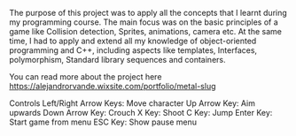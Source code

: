 The purpose of this project ​was to apply all the concepts that I learnt during my programming course. The main focus was on the basic principles of a game like Collision detection, Sprites, animations, camera etc. At the same time, I had to apply and extend all my knowledge of object-oriented programming and C++, including aspects like templates, Interfaces, polymorphism, Standard library sequences and containers.

You can read more about the project here https://alejandrorvande.wixsite.com/portfolio/metal-slug

Controls
Left/Right Arrow Keys: Move character
Up Arrow Key: Aim upwards
Down Arrow Key: Crouch
X Key: Shoot
C Key: Jump
Enter Key: Start game from menu
ESC Key: Show pause menu
